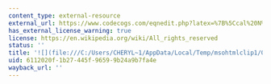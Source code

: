 ```yaml
---
content_type: external-resource
external_url: https://www.codecogs.com/eqnedit.php?latex=%7B%5Ccal%20N%7D(20%2C9)#0
has_external_license_warning: true
license: https://en.wikipedia.org/wiki/All_rights_reserved
status: ''
title: '![](file:///C:/Users/CHERYL~1/AppData/Local/Temp/msohtmlclip1/01/clip_image014.gif)'
uid: 6112020f-1b27-445f-9659-9b24a9b7fa4e
wayback_url: ''
---
```

